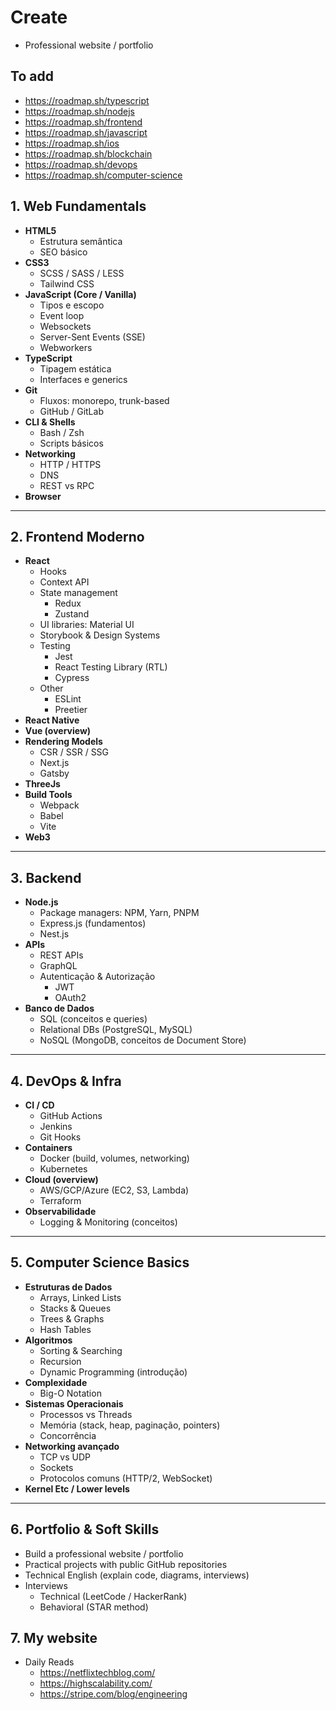 # Create
- Professional website / portfolio

## To add
- https://roadmap.sh/typescript
- https://roadmap.sh/nodejs
- https://roadmap.sh/frontend
- https://roadmap.sh/javascript
- https://roadmap.sh/ios
- https://roadmap.sh/blockchain
- https://roadmap.sh/devops
- https://roadmap.sh/computer-science

## 1. Web Fundamentals
- **HTML5**
  - Estrutura semântica
  - SEO básico
- **CSS3**
  - SCSS / SASS / LESS
  - Tailwind CSS
- **JavaScript (Core / Vanilla)**
  - Tipos e escopo
  - Event loop
  - Websockets
  - Server-Sent Events (SSE)
  - Webworkers
- **TypeScript**
  - Tipagem estática
  - Interfaces e generics
- **Git**
  - Fluxos: monorepo, trunk-based
  - GitHub / GitLab
- **CLI & Shells**
  - Bash / Zsh
  - Scripts básicos
- **Networking**
  - HTTP / HTTPS
  - DNS
  - REST vs RPC
- **Browser**


---

## 2. Frontend Moderno
- **React**
  - Hooks
  - Context API
  - State management
    - Redux
    - Zustand
  - UI libraries: Material UI
  - Storybook & Design Systems
  - Testing
    - Jest
    - React Testing Library (RTL)
    - Cypress
  - Other
    - ESLint
    - Preetier
- **React Native**
- **Vue (overview)**
- **Rendering Models**
  - CSR / SSR / SSG
  - Next.js
  - Gatsby
- **ThreeJs**
- **Build Tools**
  - Webpack
  - Babel
  - Vite
- **Web3**

---

## 3. Backend
- **Node.js**
  - Package managers: NPM, Yarn, PNPM
  - Express.js (fundamentos)
  - Nest.js
- **APIs**
  - REST APIs
  - GraphQL
  - Autenticação & Autorização
    - JWT
    - OAuth2
- **Banco de Dados**
  - SQL (conceitos e queries)
  - Relational DBs (PostgreSQL, MySQL)
  - NoSQL (MongoDB, conceitos de Document Store)

---

## 4. DevOps & Infra
- **CI / CD**
  - GitHub Actions
  - Jenkins
  - Git Hooks
- **Containers**
  - Docker (build, volumes, networking)
  - Kubernetes
- **Cloud (overview)**
  - AWS/GCP/Azure (EC2, S3, Lambda)
  - Terraform
- **Observabilidade**
  - Logging & Monitoring (conceitos)

---

## 5. Computer Science Basics
- **Estruturas de Dados**
  - Arrays, Linked Lists
  - Stacks & Queues
  - Trees & Graphs
  - Hash Tables
- **Algoritmos**
  - Sorting & Searching
  - Recursion
  - Dynamic Programming (introdução)
- **Complexidade**
  - Big-O Notation
- **Sistemas Operacionais**
  - Processos vs Threads
  - Memória (stack, heap, paginação, pointers)
  - Concorrência
- **Networking avançado**
  - TCP vs UDP
  - Sockets
  - Protocolos comuns (HTTP/2, WebSocket)
- **Kernel Etc / Lower levels**

---

## 6. Portfolio & Soft Skills
- Build a professional website / portfolio
- Practical projects with public GitHub repositories
- Technical English (explain code, diagrams, interviews)
- Interviews
  - Technical (LeetCode / HackerRank)
  - Behavioral (STAR method)


## 7. My website
- Daily Reads
  - https://netflixtechblog.com/
  - https://highscalability.com/
  - https://stripe.com/blog/engineering